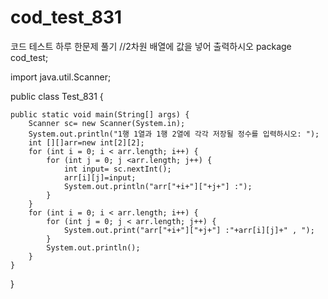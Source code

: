 # cod_test_831
코드 테스트 하루 한문제 풀기
//2차원 배열에 값을 넣어 출력하시오
package cod_test;

import java.util.Scanner;

public class Test_831 {

	public static void main(String[] args) {
		Scanner sc= new Scanner(System.in);
		System.out.println("1행 1열과 1행 2열에 각각 저장될 정수를 입력하시오: ");
		int [][]arr=new int[2][2];
		for (int i = 0; i < arr.length; i++) {
			for (int j = 0; j <arr.length; j++) {
				int input= sc.nextInt();
				arr[i][j]=input;
				System.out.println("arr["+i+"]["+j+"] :");
			}
		}
		for (int i = 0; i < arr.length; i++) {
			for (int j = 0; j < arr.length; j++) {
				System.out.print("arr["+i+"]["+j+"] :"+arr[i][j]+" , ");
			}
			System.out.println();
		}
	}

}
